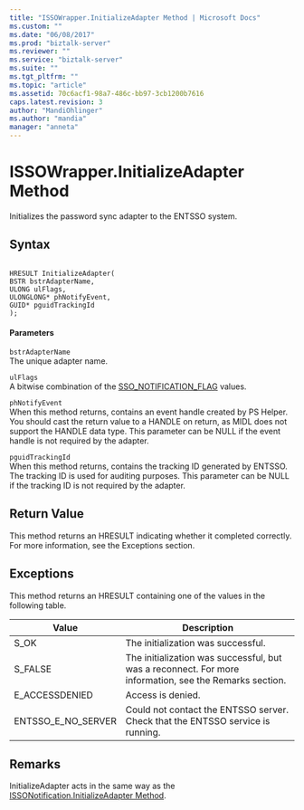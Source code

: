 ```yaml
---
title: "ISSOWrapper.InitializeAdapter Method | Microsoft Docs"
ms.custom: ""
ms.date: "06/08/2017"
ms.prod: "biztalk-server"
ms.reviewer: ""
ms.service: "biztalk-server"
ms.suite: ""
ms.tgt_pltfrm: ""
ms.topic: "article"
ms.assetid: 70c6acf1-98a7-486c-bb97-3cb1200b7616
caps.latest.revision: 3
author: "MandiOhlinger"
ms.author: "mandia"
manager: "anneta"
---
```

# ISSOWrapper.InitializeAdapter Method
Initializes the password sync adapter to the ENTSSO system.  
  
## Syntax  
  
```cpp#  
  
HRESULT InitializeAdapter(  
BSTR bstrAdapterName,  
ULONG ulFlags,  
ULONGLONG* phNotifyEvent,  
GUID* pguidTrackingId  
);  
```  
  
#### Parameters  
 `bstrAdapterName`  
 The unique adapter name.  
  
 `ulFlags`  
 A bitwise combination of the [SSO_NOTIFICATION_FLAG](../core/sso-notification-flag-enumeration-com.md) values.  
  
 `phNotifyEvent`  
 When this method returns, contains an event handle created by PS Helper. You should cast the return value to a HANDLE on return, as MIDL does not support the HANDLE data type. This parameter can be NULL if the event handle is not required by the adapter.  
  
 `pguidTrackingId`  
 When this method returns, contains the tracking ID generated by ENTSSO. The tracking ID is used for auditing purposes. This parameter can be NULL if the tracking ID is not required by the adapter.  
  
## Return Value  
 This method returns an HRESULT indicating whether it completed correctly. For more information, see the Exceptions section.  
  
## Exceptions  
 This method returns an HRESULT containing one of the values in the following table.  
  
|Value|Description|  
|-----------|-----------------|  
|S_OK|The initialization was successful.|  
|S_FALSE|The initialization was successful, but was a reconnect. For more information, see the Remarks section.|  
|E_ACCESSDENIED|Access is denied.|  
|ENTSSO_E_NO_SERVER|Could not contact the ENTSSO server. Check that the ENTSSO service is running.|  
  
## Remarks  
 InitializeAdapter acts in the same way as the [ISSONotification.InitializeAdapter Method](../core/issonotification-initializeadapter-method.md).